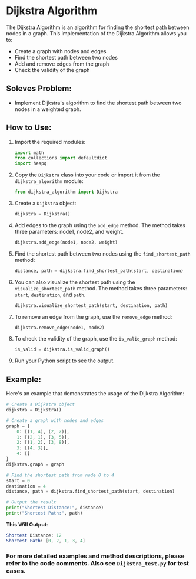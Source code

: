 # Dijkstra Algorithm

The Dijkstra Algorithm is an algorithm for finding the shortest path between nodes in a graph. This implementation of the Dijkstra Algorithm allows you to:

- Create a graph with nodes and edges
- Find the shortest path between two nodes
- Add and remove edges from the graph
- Check the validity of the graph

## Soleves Problem: 
 - Implement Dijkstra's algorithm to find the shortest path between two nodes in a weighted graph.
## How to Use:

1. Import the required modules:
    ```python
    import math
    from collections import defaultdict
    import heapq
    ```
2. Copy the `Dijkstra` class into your code or import it from the `dijkstra_algorithm` module:
    ```python
    from dijkstra_algorithm import Dijkstra
    ```
3. Create a `Dijkstra` object:
    ```python
    dijkstra = Dijkstra()
    ```
4. Add edges to the graph using the `add_edge` method. The method takes three parameters: node1, node2, and weight.
    ```python
    dijkstra.add_edge(node1, node2, weight)
    ```
5. Find the shortest path between two nodes using the `find_shortest_path` method:
    ```python
    distance, path = dijkstra.find_shortest_path(start, destination)
    ```
6. You can also visualize the shortest path using the `visualize_shortest_path` method. The method takes three parameters: `start`, `destination`, and `path`.
    ```python
    dijkstra.visualize_shortest_path(start, destination, path)
    ```
8. To remove an edge from the graph, use the `remove_edge` method:
    ```python
    dijkstra.remove_edge(node1, node2)
    ```
9. To check the validity of the graph, use the `is_valid_graph` method:
    ```python
    is_valid = dijkstra.is_valid_graph()
    ```
10. Run your Python script to see the output.

## Example:

Here's an example that demonstrates the usage of the Dijkstra Algorithm:

```python
# Create a Dijkstra object
dijkstra = Dijkstra()

# Create a graph with nodes and edges
graph = {
    0: [(1, 4), (2, 2)],
    1: [(2, 1), (3, 5)],
    2: [(1, 2), (3, 8)],
    3: [(4, 3)],
    4: []
}
dijkstra.graph = graph

# Find the shortest path from node 0 to 4
start = 0
destination = 4
distance, path = dijkstra.find_shortest_path(start, destination)

# Output the result
print("Shortest Distance:", distance)
print("Shortest Path:", path)
```
**This Will Output**:
```mathematica
Shortest Distance: 12
Shortest Path: [0, 2, 1, 3, 4]
```

### For more detailed examples and method descriptions, please refer to the code comments. Also see `Dijkstra_test.py` for test cases.

